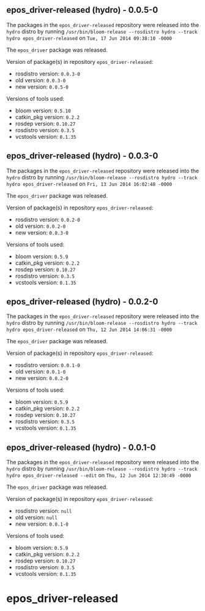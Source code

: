 ## epos_driver-released (hydro) - 0.0.5-0

The packages in the `epos_driver-released` repository were released into the `hydro` distro by running `/usr/bin/bloom-release --rosdistro hydro --track hydro epos_driver-released` on `Tue, 17 Jun 2014 09:38:10 -0000`

The `epos_driver` package was released.

Version of package(s) in repository `epos_driver-released`:
- rosdistro version: `0.0.3-0`
- old version: `0.0.3-0`
- new version: `0.0.5-0`

Versions of tools used:
- bloom version: `0.5.10`
- catkin_pkg version: `0.2.2`
- rosdep version: `0.10.27`
- rosdistro version: `0.3.5`
- vcstools version: `0.1.35`


## epos_driver-released (hydro) - 0.0.3-0

The packages in the `epos_driver-released` repository were released into the `hydro` distro by running `/usr/bin/bloom-release --rosdistro hydro --track hydro epos_driver-released` on `Fri, 13 Jun 2014 16:02:48 -0000`

The `epos_driver` package was released.

Version of package(s) in repository `epos_driver-released`:
- rosdistro version: `0.0.2-0`
- old version: `0.0.2-0`
- new version: `0.0.3-0`

Versions of tools used:
- bloom version: `0.5.9`
- catkin_pkg version: `0.2.2`
- rosdep version: `0.10.27`
- rosdistro version: `0.3.5`
- vcstools version: `0.1.35`


## epos_driver-released (hydro) - 0.0.2-0

The packages in the `epos_driver-released` repository were released into the `hydro` distro by running `/usr/bin/bloom-release --rosdistro hydro --track hydro epos_driver-released` on `Thu, 12 Jun 2014 14:06:31 -0000`

The `epos_driver` package was released.

Version of package(s) in repository `epos_driver-released`:
- rosdistro version: `0.0.1-0`
- old version: `0.0.1-0`
- new version: `0.0.2-0`

Versions of tools used:
- bloom version: `0.5.9`
- catkin_pkg version: `0.2.2`
- rosdep version: `0.10.27`
- rosdistro version: `0.3.5`
- vcstools version: `0.1.35`


## epos_driver-released (hydro) - 0.0.1-0

The packages in the `epos_driver-released` repository were released into the `hydro` distro by running `/usr/bin/bloom-release --rosdistro hydro --track hydro epos_driver-released --edit` on `Thu, 12 Jun 2014 12:30:49 -0000`

The `epos_driver` package was released.

Version of package(s) in repository `epos_driver-released`:
- rosdistro version: `null`
- old version: `null`
- new version: `0.0.1-0`

Versions of tools used:
- bloom version: `0.5.9`
- catkin_pkg version: `0.2.2`
- rosdep version: `0.10.27`
- rosdistro version: `0.3.5`
- vcstools version: `0.1.35`


epos_driver-released
====================
